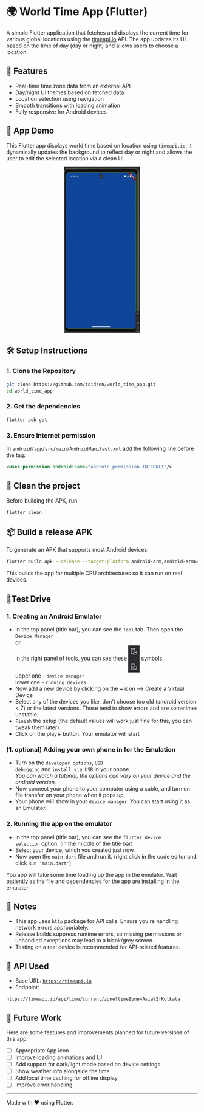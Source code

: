 # 🌍 World Time App (Flutter)

A simple Flutter application that fetches and displays the current time for various global locations using the [timeapi.io](https://timeapi.io) API. The app updates its UI based on the time of day (day or night) and allows users to choose a location.

## 🚀 Features

- Real-time time zone data from an external API
- Day/night UI themes based on fetched data
- Location selection using navigation
- Smooth transitions with loading animation
- Fully responsive for Android devices

## 📲 App Demo

<div>
    <p>
      This Flutter app displays world time based on location using <code>timeapi.io</code>.
      It dynamically updates the background to reflect day or night and allows the user
      to edit the selected location via a clean UI.
    </p>
  </div>
<p align="center">
  <img src="media_files/demo.gif" width="200" alt="App Demo" />
</p>

## 🛠 Setup Instructions

### 1. Clone the Repository

```bash
git clone https://github.com/tsidren/world_time_app.git
cd world_time_app
```
### 2. Get the dependencies
```bash
flutter pub get
```
### 3. Ensure Internet permission
In <code>android/app/src/main/AndroidManifest.xml</code> add the following line before the <code><application></code> tag:
```xml
<uses-permission android:name="android.permission.INTERNET"/>
```

## 🧹 Clean the project
Before building the APK, run:
```bash
flutter clean
```

## 📦 Build a release APK
To generate an APK that supports most Android devices:
```bash
flutter build apk --release --target-platform android-arm,android-arm64,android-x64
```
This builds the app for multiple CPU architectures so it can run on real devices.

## 🚗Test Drive
### 1. Creating an Android Emulator
- In the top panel (title bar), you can see the <code>Tool</code> tab. Then open the <code>Device Manager</code>\
or\
In the right panel of tools, you can see these <img src="media_files/device_manager.png" alt="Device Manager and Running Devices" style="vertical-align: middle;"/> symbols. \
upper one - <code>device manager</code> \
lower one - <code>running devices</code>
- Now add a new device by clicking on the <code>➕</code> icon --> Create a Virtual Device
- Select any of the devices you like, don't choose too old (android version < 7) or the latest versions. Those tend to show errors and are sometimes unstable.
- <code>Finish</code> the setup (the default values will work just fine for this, you can tweak them later)
- Click on the play <code>▶️</code> button. Your emulator will start

### (1. optional) Adding your own phone in for the Emulation
- Turn on the <code>developer options</code>, <code>USB debugging</code> and <code>install via USB</code> in your phone. \
_You can watch a tutorial, the options can vary on your device and the android version._
- Now connect your phone to your computer using a cable, and turn on file transfer on your phone when it pops up.
- Your phone will show in your <code>device manager</code>. You can start using it as an Emulator.

### 2. Running the app on the emulator
- In the top panel (title bar), you can see the <code>flutter device selection</code> option. (in the middle of the title bar)
- Select your device, which you created just now.
- Now open the <code>main.dart</code> file and run it. (right click in the code editor and click <code>Run 'main.dart'</code>)

You app will take some time loading up the app in the emulator. Wait patiently as the file and dependencies for the app are installing in the emulator.

## 🔧 Notes
- This app uses <code>http</code> package for API calls. Ensure you're handling network errors appropriately.
- Release builds suppress runtime errors, so missing permissions or unhandled exceptions may lead to a blank/grey screen.
- Testing on a real device is recommended for API-related features.

## 📍 API Used
- Base URL:  <code>https://timeapi.io</code>
- Endpoint:
```
https://timeapi.io/api/time/current/zone?timeZone=Asia%2fKolkata
```
## 🔮 Future Work

Here are some features and improvements planned for future versions of this app:

- [ ] Appropriate App icon
- [ ] Improve loading animations and UI
- [ ] Add support for dark/light mode based on device settings
- [ ] Show weather info alongside the time
- [ ] Add local time caching for offline display
- [ ] Improve error handling 

---
Made with ❤️ using Flutter.
